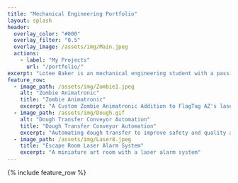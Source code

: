 ```yaml
---
title: "Mechanical Engineering Portfolio"
layout: splash
header:
  overlay_color: "#000"
  overlay_filter: "0.5"
  overlay_image: /assets/img/Main.jpeg
  actions:
    - label: "My Projects"
      url: "/portfolio/"
excerpt: "Lotee Baker is an mechanical engineering student with a passion for entertainment engineering."
feature_row:
  - image_path: /assets/img/Zombie1.jpeg
    alt: "Zombie Animatronic"
    title: "Zombie Animatronic"
    excerpt: "A Custom Zombie Animatronic Addition to FlagTag AZ's laser tag arena "
  - image_path: /assets/img/Dough.gif
    alt: "Dough Transfer Conveyor Automation"
    title: "Dough Transfer Conveyor Automation"
    excerpt: "Automating dough transfer to improve safety and quality at Conagra’s Council Bluffs plant"
  - image_path: /assets/img/Laser8.jpeg
    title: "Escape Room Laser Alarm System"
    excerpt: "A miniature art room with a laser alarm system"
---
```


{% include feature_row %}
 

